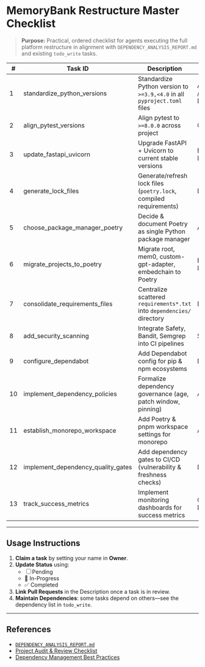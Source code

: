 # MemoryBank Restructure Master Checklist

> **Purpose:** Practical, ordered checklist for agents executing the full platform restructure in alignment with `DEPENDENCY_ANALYSIS_REPORT.md` and existing `todo_write` tasks.

| # | Task ID | Description | Owner | Status |
|---|---------|-------------|--------|--------|
| 1 | standardize_python_versions | Standardize Python version to `>=3.9,<4.0` in all `pyproject.toml` files | Architect / DevOps | ☐ |
| 2 | align_pytest_versions | Align pytest to `>=8.0.0` across project | QA Lead | ☐ |
| 3 | update_fastapi_uvicorn | Upgrade FastAPI + Uvicorn to current stable versions | Backend Lead | ☐ |
| 4 | generate_lock_files | Generate/refresh lock files (`poetry.lock`, compiled requirements) | DevOps | ☐ |
| 5 | choose_package_manager_poetry | Decide & document Poetry as single Python package manager | Architect | ☐ |
| 6 | migrate_projects_to_poetry | Migrate root, mem0, custom-gpt-adapter, embedchain to Poetry | Backend Lead | ☐ |
| 7 | consolidate_requirements_files | Centralize scattered `requirements*.txt` into `dependencies/` directory | DevOps | ☐ |
| 8 | add_security_scanning | Integrate Safety, Bandit, Semgrep into CI pipelines | Security | ☐ |
| 9 | configure_dependabot | Add Dependabot config for pip & npm ecosystems | DevOps | ☐ |
| 10 | implement_dependency_policies | Formalize dependency governance (age, patch window, pinning) | Architect | ☐ |
| 11 | establish_monorepo_workspace | Add Poetry & pnpm workspace settings for monorepo | Architect | ☐ |
| 12 | implement_dependency_quality_gates | Add dependency gates to CI/CD (vulnerability & freshness checks) | DevOps | ☐ |
| 13 | track_success_metrics | Implement monitoring dashboards for success metrics | QA / DevOps | ☐ |

---

## Usage Instructions
1. **Claim a task** by setting your name in **Owner**.
2. **Update Status** using:
   - ☐ Pending
   - 🚧 In-Progress
   - ✅ Completed
3. **Link Pull Requests** in the Description once a task is in review.
4. **Maintain Dependencies**: some tasks depend on others—see the dependency list in `todo_write`.

---

## References
- [`DEPENDENCY_ANALYSIS_REPORT.md`](./DEPENDENCY_ANALYSIS_REPORT.md)
- [Project Audit & Review Checklist](https://www.slideshare.net/slideshow/project-audit-review-checklist/12998606)
- [Dependency Management Best Practices](https://medium.com/inside-bukalapak/the-chaos-of-maintaining-software-dependencies-and-how-to-tame-them-413cc233d800) 